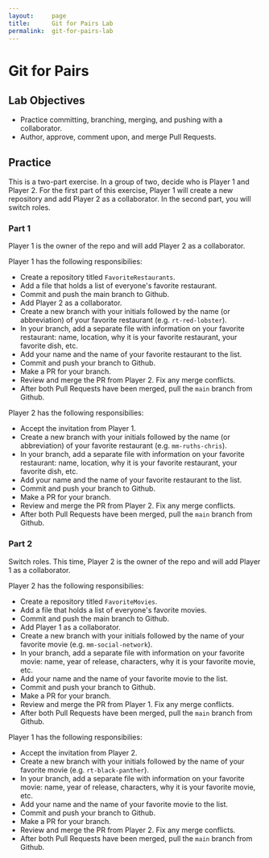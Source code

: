 ```yaml
---
layout:     page
title:      Git for Pairs Lab
permalink:  git-for-pairs-lab
---
```


# Git for Pairs

## Lab Objectives
  * Practice committing, branching, merging, and pushing with a collaborator.
  * Author, approve, comment upon, and merge Pull Requests.

## Practice

This is a two-part exercise. In a group of two, decide who is Player 1 and Player 2. For the first part of this exercise, Player 1 will create a new repository and add Player 2 as a collaborator. In the second part, you will switch roles.

### Part 1

Player 1 is the owner of the repo and will add Player 2 as a collaborator.

Player 1 has the following responsibilies:
  * Create a repository titled `FavoriteRestaurants`.
  * Add a file that holds a list of everyone's favorite restaurant.
  * Commit and push the main branch to Github.
  * Add Player 2 as a collaborator.
  * Create a new branch with your initials followed by the name (or abbreviation) of your favorite restaurant (e.g. `rt-red-lobster`).
  * In your branch, add a separate file with information on your favorite restaurant: name, location, why it is your favorite restaurant, your favorite dish, etc.
  * Add your name and the name of your favorite restaurant to the list.
  * Commit and push your branch to Github.
  * Make a PR for your branch.
  * Review and merge the PR from Player 2. Fix any merge conflicts.
  * After both Pull Requests have been merged, pull the `main` branch from Github.

Player 2 has the following responsibilies:
  * Accept the invitation from Player 1.
  * Create a new branch with your initials followed by the name (or abbreviation) of your favorite restaurant (e.g. `mm-ruths-chris`).
  * In your branch, add a separate file with information on your favorite restaurant: name, location, why it is your favorite restaurant, your favorite dish, etc.
  * Add your name and the name of your favorite restaurant to the list.
  * Commit and push your branch to Github.
  * Make a PR for your branch.
  * Review and merge the PR from Player 2. Fix any merge conflicts.
  * After both Pull Requests have been merged, pull the `main` branch from Github.

### Part 2

Switch roles. This time, Player 2 is the owner of the repo and will add Player 1 as a collaborator.

Player 2 has the following responsibilies:
  * Create a repository titled `FavoriteMovies`.
  * Add a file that holds a list of everyone's favorite movies.
  * Commit and push the main branch to Github.
  * Add Player 1 as a collaborator.
  * Create a new branch with your initials followed by the name of your favorite movie (e.g. `mm-social-network`).
  * In your branch, add a separate file with information on your favorite movie: name, year of release, characters, why it is your favorite movie, etc.
  * Add your name and the name of your favorite movie to the list.
  * Commit and push your branch to Github.
  * Make a PR for your branch.
  * Review and merge the PR from Player 1. Fix any merge conflicts.
  * After both Pull Requests have been merged, pull the `main` branch from Github.

Player 1 has the following responsibilies:
  * Accept the invitation from Player 2.
  * Create a new branch with your initials followed by the name of your favorite movie (e.g. `rt-black-panther`).
  * In your branch, add a separate file with information on your favorite movie: name, year of release, characters, why it is your favorite movie, etc.
  * Add your name and the name of your favorite movie to the list.
  * Commit and push your branch to Github.
  * Make a PR for your branch.
  * Review and merge the PR from Player 2. Fix any merge conflicts.
  * After both Pull Requests have been merged, pull the `main` branch from Github.

